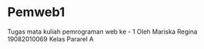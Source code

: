 # Pemweb1
Tugas mata kuliah pemrograman web ke - 1
Oleh Mariska Regina 
19082010069
Kelas Pararel A
